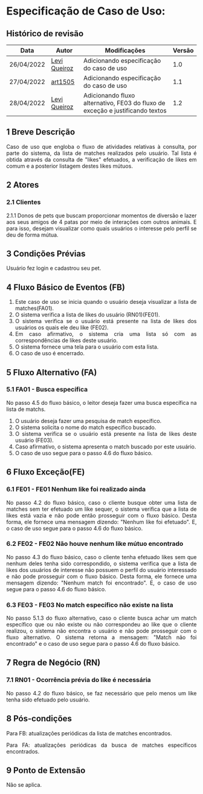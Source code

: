# Especificação de Caso de Uso: <Lista de matchs>

 ## Histórico de revisão
| Data       | Autor                                        | Modificações                      | Versão |
| ---------- | -------------------------------------------- | --------------------------------- | ------ |
| 26/04/2022 | [Levi Queiroz](https://github.com/LeviQ27) | Adicionando especificação do caso de uso | 1.0    |
| 27/04/2022 | [art1505](https://github.com/art1505) | Adicionando especificação do caso de uso | 1.1    |
| 28/04/2022 | [Levi Queiroz](https://github.com/LeviQ27) | Adicionando fluxo alternativo, FE03 do fluxo de exceção e justificando textos | 1.2    |

## 1 Breve Descrição
<div style="text-align: justify">
Caso de uso que engloba o fluxo de atividades relativas à consulta, por parte do sistema, da lista de matches realizados pelo usuário. Tal lista é obtida através da consulta de "likes" efetuados, a verificação de likes em comum e a posterior listagem destes likes mútuos. 
</div>


## 2 Atores

### 2.1   Clientes
   <div style="text-align: justify">
   2.1.1  Donos de pets que buscam proporcionar momentos de diversão e lazer aos seus amigos de 4 patas por meio de interações com outros animais. E para isso, desejam visualizar como quais usuários o interesse pelo perfil se deu de forma mútua.
   </div>

## 3 Condições Prévias

Usuário fez login e cadastrou seu pet.
  
## 4 Fluxo Básico de Eventos (FB)

<div style="text-align: justify">

1. Este caso de uso se inicia quando o usuário deseja visualizar a lista de matches(FA01).
2. O sistema verifica a lista de likes do usuário (RN01)(FE01).
3. O sistema verifica se o usuário está presente na lista de likes dos usuários os quais ele deu like (FE02).
4. Em caso afirmativo, o sistema cria uma lista só com as correspondências de likes deste usuário. 
5. O sistema fornece uma tela para o usuário com esta lista.
6. O caso de uso é encerrado.

</div>

## 5 Fluxo Alternativo (FA)

### 5.1 FA01 - Busca específica
<div style="text-align: justify">

No passo 4.5 do fluxo básico, o leitor deseja fazer uma busca específica na lista de matchs.

1. O usuário deseja fazer uma pesquisa de match específico.
2. O sistema solicita o nome do match específico buscado.
3. O sistema verifica se o usuário está presente na lista de likes deste usuário (FE03).
4. Caso afirmativo, o sistema apresenta o match buscado por este usuário.
5. O caso de uso segue para o passo 4.6 do fluxo básico.

</div>
  
## 6 Fluxo Exceção(FE)

### 6.1 FE01 - FE01 Nenhum like foi realizado ainda

<div style="text-align: justify">
No passo 4.2 do fluxo básico, caso o cliente busque obter uma lista de matches sem ter efetuado um like sequer, o sistema verifica que a lista de likes está vazia e não pode então prosseguir com o fluxo básico. Desta forma, ele fornece uma mensagem dizendo: "Nenhum like foi efetuado". E, o caso de uso segue para o passo 4.6 do fluxo básico.
</div>

### 6.2 FE02 - FE02 Não houve nenhum like mútuo encontrado
<div style="text-align: justify">
No passo 4.3 do fluxo básico, caso o cliente tenha efetuado likes sem que nenhum deles tenha sido correspondido, o sistema verifica que a lista de likes dos usuários de interesse não possuem o perfil do usuário interessado e não pode prosseguir com o fluxo básico. Desta forma, ele fornece uma mensagem dizendo: "Nenhum match foi encontrado". E, o caso de uso segue para o passo 4.6 do fluxo básico.
</div> 

### 6.3 FE03 - FE03 No match específico não existe na lista
<div style="text-align: justify">
No passo 5.1.3 do fluxo alternativo, caso o cliente busca achar um match específico que ou não existe ou não correspondeu ao like que o cliente realizou, o sistema não encontra o usuário e não pode prosseguir com o fluxo alternativo. O sistema retorna a mensagem: "Match não foi encontrado" e o caso de uso segue para o passo 4.6 do fluxo básico.
</div>
  
## 7 Regra de Negócio (RN)
### 7.1 RN01 - Ocorrência prévia do like é necessária
<div style="text-align: justify">
No passo 4.2 do fluxo básico, se faz necessário que pelo menos um like tenha sido efetuado pelo usuário.
</div>
  
## 8 Pós-condições
<div style="text-align: justify">
Para FB: atualizações periódicas da lista de matches encontrados.

Para FA: atualizações periódicas da busca de matches específicos encontrados.
</div>
  
## 9 Ponto de Extensão
Não se aplica.
